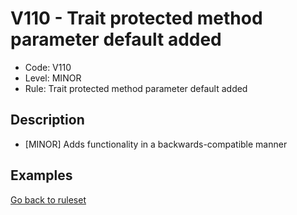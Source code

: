 # V110 - Trait protected method parameter default added

* Code: V110
* Level: MINOR
* Rule: Trait protected method parameter default added

## Description

* [MINOR] Adds functionality in a backwards-compatible manner

## Examples

[Go back to ruleset](../README.md)